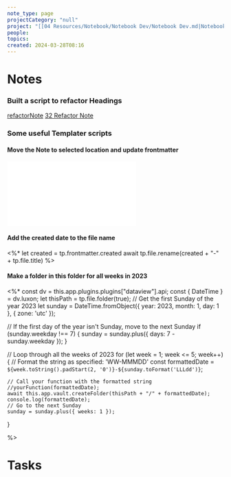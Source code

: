 ```yaml
---
note_type: page
projectCategory: "null"
project: "[[04 Resources/Notebook/Notebook Dev/Notebook Dev.md|Notebook Dev]]"
people: 
topics: 
created: 2024-03-28T08:16
---
```

# Notes
### Built a script to refactor Headings
[refactorNote](04%20Resources/Notebook/Scripts/Templater/refactorNote.js)
[32 Refactor Note](04%20Resources/Notebook/Templater/32%20Refactor%20Note.md)

### Some useful Templater scripts

#### Move the Note to selected location and update frontmatter
![33 Move Note](04%20Resources/Notebook/Templater/33%20Move%20Note.md)

#### Add the created date to the file name
<%*
let created = tp.frontmatter.created
await tp.file.rename(created + "-" + tp.file.title) 
%>

#### Make a folder in this folder for all weeks in 2023
<%*
const dv = this.app.plugins.plugins["dataview"].api;
const { DateTime } = dv.luxon;
let thisPath = tp.file.folder(true);
// Get the first Sunday of the year 2023
let sunday = DateTime.fromObject({ year: 2023, month: 1, day: 1 }, { zone: 'utc' });

// If the first day of the year isn't Sunday, move to the next Sunday
if (sunday.weekday !== 7) {
  sunday = sunday.plus({ days: 7 - sunday.weekday });
}

// Loop through all the weeks of 2023
for (let week = 1; week <= 5; week++) {
    // Format the string as specified: 'WW-MMMDD'
    const formattedDate = `${week.toString().padStart(2, '0')}-${sunday.toFormat('LLLdd')}`;

    // Call your function with the formatted string
    //yourFunction(formattedDate);
    await this.app.vault.createFolder(thisPath + "/" + formattedDate);
	console.log(formattedDate);
    // Go to the next Sunday
    sunday = sunday.plus({ weeks: 1 });
}

%>
# Tasks
